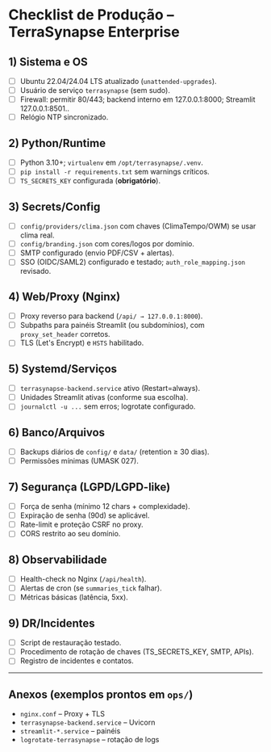 # Checklist de Produção – TerraSynapse Enterprise

## 1) Sistema e OS
- [ ] Ubuntu 22.04/24.04 LTS atualizado (`unattended-upgrades`).
- [ ] Usuário de serviço `terrasynapse` (sem sudo).
- [ ] Firewall: permitir 80/443; backend interno em 127.0.0.1:8000; Streamlit 127.0.0.1:8501..
- [ ] Relógio NTP sincronizado.

## 2) Python/Runtime
- [ ] Python 3.10+; `virtualenv` em `/opt/terrasynapse/.venv`.
- [ ] `pip install -r requirements.txt` sem warnings críticos.
- [ ] `TS_SECRETS_KEY` configurada (**obrigatório**).

## 3) Secrets/Config
- [ ] `config/providers/clima.json` com chaves (ClimaTempo/OWM) se usar clima real.
- [ ] `config/branding.json` com cores/logos por domínio.
- [ ] SMTP configurado (envio PDF/CSV + alertas).
- [ ] SSO (OIDC/SAML2) configurado e testado; `auth_role_mapping.json` revisado.

## 4) Web/Proxy (Nginx)
- [ ] Proxy reverso para backend (`/api/ → 127.0.0.1:8000`).
- [ ] Subpaths para painéis Streamlit (ou subdomínios), com `proxy_set_header` corretos.
- [ ] TLS (Let's Encrypt) e `HSTS` habilitado.

## 5) Systemd/Serviços
- [ ] `terrasynapse-backend.service` ativo (Restart=always).
- [ ] Unidades Streamlit ativas (conforme sua escolha).
- [ ] `journalctl -u ...` sem erros; logrotate configurado.

## 6) Banco/Arquivos
- [ ] Backups diários de `config/` e `data/` (retention ≥ 30 dias).
- [ ] Permissões mínimas (UMASK 027).

## 7) Segurança (LGPD/LGPD-like)
- [ ] Força de senha (mínimo 12 chars + complexidade).
- [ ] Expiração de senha (90d) se aplicável.
- [ ] Rate-limit e proteção CSRF no proxy.
- [ ] CORS restrito ao seu domínio.

## 8) Observabilidade
- [ ] Health-check no Nginx (`/api/health`).
- [ ] Alertas de cron (se `summaries_tick` falhar).
- [ ] Métricas básicas (latência, 5xx).

## 9) DR/Incidentes
- [ ] Script de restauração testado.
- [ ] Procedimento de rotação de chaves (TS_SECRETS_KEY, SMTP, APIs).
- [ ] Registro de incidentes e contatos.

---

## Anexos (exemplos prontos em `ops/`)
- `nginx.conf` – Proxy + TLS
- `terrasynapse-backend.service` – Uvicorn
- `streamlit-*.service` – painéis
- `logrotate-terrasynapse` – rotação de logs
